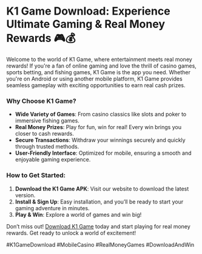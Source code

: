 # K1 Game Download: Experience Ultimate Gaming & Real Money Rewards 🎮💰

Welcome to the world of K1 Game, where entertainment meets real money rewards! If you're a fan of online gaming and love the thrill of casino games, sports betting, and fishing games, K1 Game is the app you need. Whether you're on Android or using another mobile platform, K1 Game provides seamless gameplay with exciting opportunities to earn real cash prizes.

### Why Choose K1 Game?
- **Wide Variety of Games**: From casino classics like slots and poker to immersive fishing games.
- **Real Money Prizes**: Play for fun, win for real! Every win brings you closer to cash rewards.
- **Secure Transactions**: Withdraw your winnings securely and quickly through trusted methods.
- **User-Friendly Interface**: Optimized for mobile, ensuring a smooth and enjoyable gaming experience.

### How to Get Started:
1. **Download the K1 Game APK**: Visit our website to download the latest version.
2. **Install & Sign Up**: Easy installation, and you’ll be ready to start your gaming adventure in minutes.
3. **Play & Win**: Explore a world of games and win big!

Don’t miss out! [Download K1 Game](https://k1.game/) today and start playing for real money rewards. Get ready to unlock a world of excitement!

#K1GameDownload #MobileCasino #RealMoneyGames #DownloadAndWin
